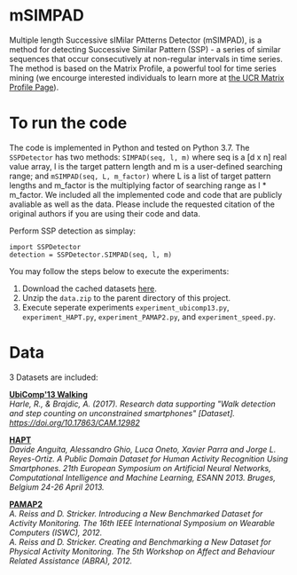 # mSIMPAD
Multiple length Successive sIMilar PAtterns Detector (mSIMPAD), is a method for detecting Successive Similar Pattern (SSP) - a series of similar sequences that occur consecutively at non-regular intervals in time series. The method is based on the Matrix Profile, a powerful tool for time series mining (we encourge interested individuals to learn more at <a href="https://www.cs.ucr.edu/~eamonn/MatrixProfile.html">the UCR Matrix Profile Page</a>).

# To run the code

The code is implemented in Python and tested on Python 3.7. The `SSPDetector` has two methods: `SIMPAD(seq, l, m)` where seq is a [d x n] real value array, l is the target pattern length and m is a user-defined searching range; and `mSIMPAD(seq, L, m_factor)` where L is a list of target pattern lengths and m_factor is the multiplying factor of searching range as l * m_factor. We included all the implemented code and code that are publicly avaliable as well as the data. Please include the requested citation of the original authors if you are using their code and data.

Perform SSP detection as simplay:

```
import SSPDetector
detection = SSPDetector.SIMPAD(seq, l, m)
```

You may follow the steps below to execute the experiments:

1. Download the cached datasets <a href="https://connectpolyu-my.sharepoint.com/:u:/g/personal/14902288r_connect_polyu_hk/ETvjTjzj98FGv1N2HYZg9KoBgq5jpmz7DFvHRRQswe1T4Q?e=MzXtLl">here</a>.
2. Unzip the `data.zip` to the parent directory of this project.
3. Execute seperate experiments `experiment_ubicomp13.py`, `experiment_HAPT.py`, `experiment_PAMAP2.py`, and `experiment_speed.py`.

# Data

3 Datasets are included:

<b><a href="http://www.cl.cam.ac.uk/~ab818/ubicomp2013.html">UbiComp'13 Walking</a></b>
</br>
<cite>Harle, R., & Brajdic, A. (2017). Research data supporting "Walk detection and step counting on unconstrained smartphones" [Dataset]. https://doi.org/10.17863/CAM.12982</cite>
<br>

<b><a href="https://archive.ics.uci.edu/ml/datasets/human+activity+recognition+using+smartphones">HAPT</a></b>
</br>
<cite>Davide Anguita, Alessandro Ghio, Luca Oneto, Xavier Parra and Jorge L. Reyes-Ortiz. A Public Domain Dataset for Human Activity Recognition Using Smartphones. 21th European Symposium on Artificial Neural Networks, Computational Intelligence and Machine Learning, ESANN 2013. Bruges, Belgium 24-26 April 2013.</cite>
<br>

<b><a href="https://archive.ics.uci.edu/ml/datasets/PAMAP2+Physical+Activity+Monitoring">PAMAP2</a></b>
</br>
<cite>A. Reiss and D. Stricker. Introducing a New Benchmarked Dataset for Activity Monitoring. The 16th IEEE International Symposium on Wearable Computers (ISWC), 2012.</cite>
<br>
<cite>A. Reiss and D. Stricker. Creating and Benchmarking a New Dataset for Physical Activity Monitoring. The 5th Workshop on Affect and Behaviour Related Assistance (ABRA), 2012.</cite>
